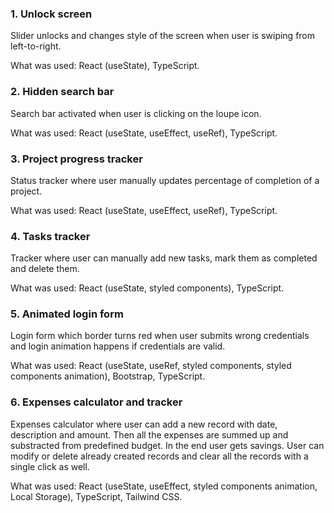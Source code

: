 ### 1. Unlock screen

Slider unlocks and changes style of the screen when user is swiping from left-to-right.

What was used: React (useState), TypeScript.

### 2. Hidden search bar

Search bar activated when user is clicking on the loupe icon.

What was used: React (useState, useEffect, useRef), TypeScript. 

### 3. Project progress tracker

Status tracker where user manually updates percentage of completion of a project.

What was used: React (useState, useEffect, useRef), TypeScript. 

### 4. Tasks tracker

Tracker where user can manually add new tasks, mark them as completed and delete them.

What was used: React (useState, styled components), TypeScript. 

### 5. Animated login form

Login form which border turns red when user submits wrong credentials and login animation happens if credentials are valid. 

What was used: React (useState, useRef, styled components, styled components animation), Bootstrap, TypeScript.

### 6. Expenses calculator and tracker

Expenses calculator where user can add a new record with date, description and amount. Then all the expenses are summed up and substracted from predefined budget. In the end user gets savings. User can modify or delete already created records and clear all the records with a single click as well.

What was used: React (useState, useEffect, styled components animation, Local Storage), TypeScript, Tailwind CSS.
